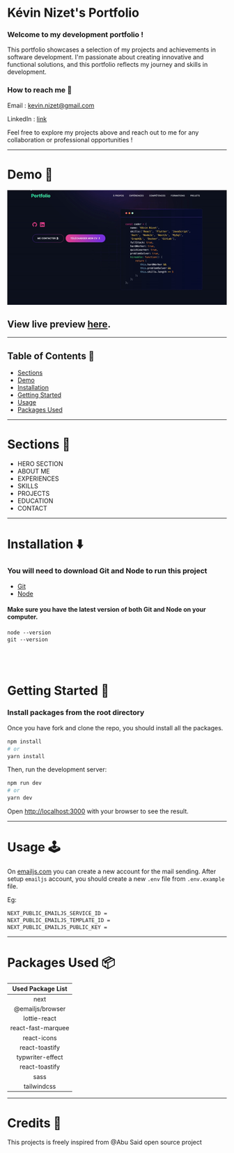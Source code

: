 # Kévin Nizet's Portfolio

### Welcome to my development portfolio !

This portfolio showcases a selection of my projects and achievements in software development. I'm passionate about creating innovative and functional solutions, and this portfolio reflects my journey and skills in development.

### How to reach me :memo:

Email : [kevin.nizet@gmail.com](kevin.nizet@gmail.com)

LinkedIn : [link](https://www.linkedin.com/in/kevinnizet)

Feel free to explore my projects above and reach out to me for any collaboration or professional opportunities !

---

# Demo :movie_camera:

![](./public/image/demo.gif)

## View live preview [here](https://kevinnizet-portfolio.vercel.app).

---

## Table of Contents :scroll:

- [Sections](#sections-bookmark)
- [Demo](#demo-movie_camera)
- [Installation](#installation-arrow_down)
- [Getting Started](#getting-started-dart)
- [Usage](#usage-joystick)
- [Packages Used](#packages-used-package)

---

# Sections :bookmark:

- HERO SECTION
- ABOUT ME
- EXPERIENCES
- SKILLS
- PROJECTS
- EDUCATION
- CONTACT

---

# Installation :arrow_down:

### You will need to download Git and Node to run this project

- [Git](https://git-scm.com/downloads)
- [Node](https://nodejs.org/en/download/)

#### Make sure you have the latest version of both Git and Node on your computer.

```
node --version
git --version
```

## <br />

# Getting Started :dart:

### Install packages from the root directory

Once you have fork and clone the repo, you should install all the packages.

```bash
npm install
# or
yarn install
```

Then, run the development server:

```bash
npm run dev
# or
yarn dev
```

Open [http://localhost:3000](http://localhost:3000) with your browser to see the result.

---

# Usage :joystick:

On [emailjs.com](https://www.emailjs.com/) you can create a new account for the mail sending. After setup `emailjs` account, you should create a new `.env` file from `.env.example` file.

Eg:

```env
NEXT_PUBLIC_EMAILJS_SERVICE_ID =
NEXT_PUBLIC_EMAILJS_TEMPLATE_ID =
NEXT_PUBLIC_EMAILJS_PUBLIC_KEY =
```

---

# Packages Used :package:

| Used Package List  |
| :----------------: |
|        next        |
|  @emailjs/browser  |
|    lottie-react    |
| react-fast-marquee |
|    react-icons     |
|   react-toastify   |
|  typwriter-effect  |
|   react-toastify   |
|        sass        |
|    tailwindcss     |

---

# Credits :busts_in_silhouette:

This projects is freely inspired from @Abu Said open source project
